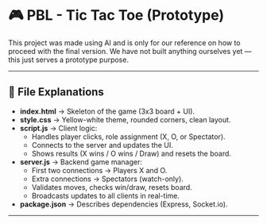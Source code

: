 # 🎮 PBL - Tic Tac Toe (Prototype)

This project was made using AI and is only for our reference on how to proceed with the final version.
We have not built anything ourselves yet — this just serves a prototype purpose.


---

## 📝 File Explanations

- **index.html** → Skeleton of the game (3x3 board + UI).  
- **style.css** → Yellow-white theme, rounded corners, clean layout.  
- **script.js** → Client logic:
  - Handles player clicks, role assignment (X, O, or Spectator).  
  - Connects to the server and updates the UI.  
  - Shows results (X wins / O wins / Draw) and resets the board.  
- **server.js** → Backend game manager:
  - First two connections → Players X and O.  
  - Extra connections → Spectators (watch-only).  
  - Validates moves, checks win/draw, resets board.  
  - Broadcasts updates to all clients in real-time.  
- **package.json** → Describes dependencies (Express, Socket.io).  

---

